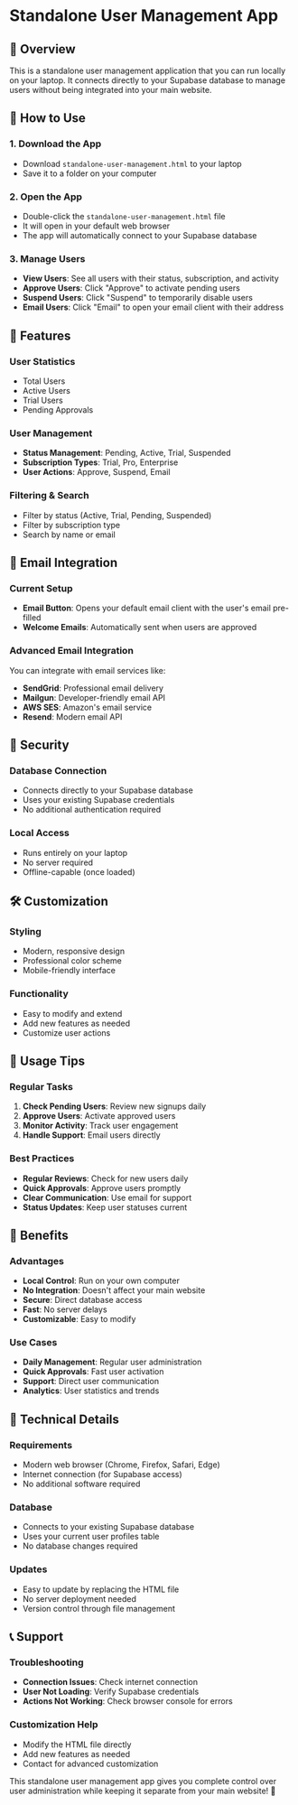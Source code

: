 # Standalone User Management App

## 🎯 **Overview**

This is a standalone user management application that you can run locally on your laptop. It connects directly to your Supabase database to manage users without being integrated into your main website.

## 🚀 **How to Use**

### **1. Download the App**
- Download `standalone-user-management.html` to your laptop
- Save it to a folder on your computer

### **2. Open the App**
- Double-click the `standalone-user-management.html` file
- It will open in your default web browser
- The app will automatically connect to your Supabase database

### **3. Manage Users**
- **View Users**: See all users with their status, subscription, and activity
- **Approve Users**: Click "Approve" to activate pending users
- **Suspend Users**: Click "Suspend" to temporarily disable users
- **Email Users**: Click "Email" to open your email client with their address

## 🔧 **Features**

### **User Statistics**
- Total Users
- Active Users
- Trial Users
- Pending Approvals

### **User Management**
- **Status Management**: Pending, Active, Trial, Suspended
- **Subscription Types**: Trial, Pro, Enterprise
- **User Actions**: Approve, Suspend, Email

### **Filtering & Search**
- Filter by status (Active, Trial, Pending, Suspended)
- Filter by subscription type
- Search by name or email

## 📧 **Email Integration**

### **Current Setup**
- **Email Button**: Opens your default email client with the user's email pre-filled
- **Welcome Emails**: Automatically sent when users are approved

### **Advanced Email Integration**
You can integrate with email services like:
- **SendGrid**: Professional email delivery
- **Mailgun**: Developer-friendly email API
- **AWS SES**: Amazon's email service
- **Resend**: Modern email API

## 🔐 **Security**

### **Database Connection**
- Connects directly to your Supabase database
- Uses your existing Supabase credentials
- No additional authentication required

### **Local Access**
- Runs entirely on your laptop
- No server required
- Offline-capable (once loaded)

## 🛠 **Customization**

### **Styling**
- Modern, responsive design
- Professional color scheme
- Mobile-friendly interface

### **Functionality**
- Easy to modify and extend
- Add new features as needed
- Customize user actions

## 📱 **Usage Tips**

### **Regular Tasks**
1. **Check Pending Users**: Review new signups daily
2. **Approve Users**: Activate approved users
3. **Monitor Activity**: Track user engagement
4. **Handle Support**: Email users directly

### **Best Practices**
- **Regular Reviews**: Check for new users daily
- **Quick Approvals**: Approve users promptly
- **Clear Communication**: Use email for support
- **Status Updates**: Keep user statuses current

## 🎯 **Benefits**

### **Advantages**
- **Local Control**: Run on your own computer
- **No Integration**: Doesn't affect your main website
- **Secure**: Direct database access
- **Fast**: No server delays
- **Customizable**: Easy to modify

### **Use Cases**
- **Daily Management**: Regular user administration
- **Quick Approvals**: Fast user activation
- **Support**: Direct user communication
- **Analytics**: User statistics and trends

## 🔧 **Technical Details**

### **Requirements**
- Modern web browser (Chrome, Firefox, Safari, Edge)
- Internet connection (for Supabase access)
- No additional software required

### **Database**
- Connects to your existing Supabase database
- Uses your current user profiles table
- No database changes required

### **Updates**
- Easy to update by replacing the HTML file
- No server deployment needed
- Version control through file management

## 📞 **Support**

### **Troubleshooting**
- **Connection Issues**: Check internet connection
- **User Not Loading**: Verify Supabase credentials
- **Actions Not Working**: Check browser console for errors

### **Customization Help**
- Modify the HTML file directly
- Add new features as needed
- Contact for advanced customization

This standalone user management app gives you complete control over user administration while keeping it separate from your main website! 🎯

